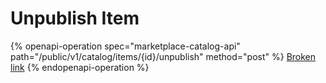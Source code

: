 # Unpublish Item

{% openapi-operation spec="marketplace-catalog-api" path="/public/v1/catalog/items/{id}/unpublish" method="post" %}
[Broken link](broken-reference)
{% endopenapi-operation %}
